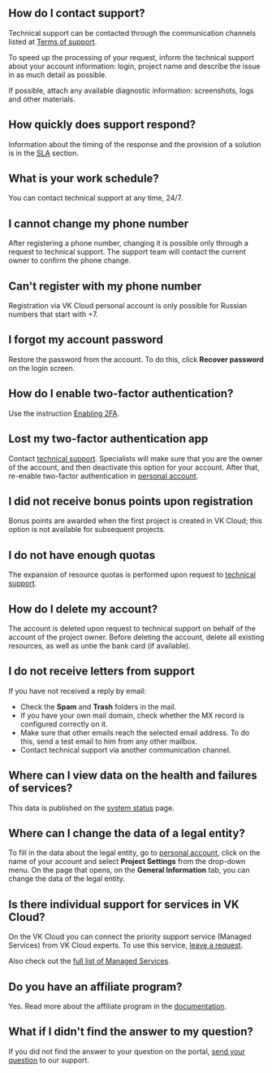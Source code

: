 ## How do I contact support?

Technical support can be contacted through the communication channels listed at [Terms of support](../support/support-info/).

<info>

To speed up the processing of your request, inform the technical support about your account information: login, project name and describe the issue in as much detail as possible.

</info>

If possible, attach any available diagnostic information: screenshots, logs and other materials.

## How quickly does support respond?

Information about the timing of the response and the provision of a solution is in the [SLA](../support/sla/) section.

## What is your work schedule?

You can contact technical support at any time, 24/7.

## I cannot change my phone number

After registering a phone number, changing it is possible only through a request to technical support. The support team will contact the current owner to confirm the phone change.

## Can't register with my phone number

Registration via VK Cloud personal account is only possible for Russian numbers that start with +7.

## I forgot my account password

Restore the password from the account. To do this, click **Recover password** on the login screen.

## How do I enable two-factor authentication?

Use the instruction [Enabling 2FA](../../../base/account/account/security/2faon).

## Lost my two-factor authentication app

Contact [technical support](/en/contacts). Specialists will make sure that you are the owner of the account, and then deactivate this option for your account. After that, re-enable two-factor authentication in [personal account](https://mcs.mail.ru/app/account/profile).

## I did not receive bonus points upon registration

Bonus points are awarded when the first project is created in VK Cloud; this option is not available for subsequent projects.

## I do not have enough quotas

The expansion of resource quotas is performed upon request to [technical support](/en/contacts).

## How do I delete my account?

The account is deleted upon request to technical support on behalf of the account of the project owner. Before deleting the account, delete all existing resources, as well as untie the bank card (if available).

## I do not receive letters from support

If you have not received a reply by email:

- Check the **Spam** and **Trash** folders in the mail.
- If you have your own mail domain, check whether the MX record is configured correctly on it.
- Make sure that other emails reach the selected email address. To do this, send a test email to him from any other mailbox.
- Contact technical support via another communication channel.

## Where can I view data on the health and failures of services?

This data is published on the [system status](https://status.mcs.mail.ru/) page.

## Where can I change the data of a legal entity?

To fill in the data about the legal entity, go to [personal account](https://mcs.mail.ru/app/account/profile), click on the name of your account and select **Project Settings** from the drop-down menu. On the page that opens, on the **General Information** tab, you can change the data of the legal entity.

## Is there individual support for services in VK Cloud?

On the VK Cloud you can connect the priority support service (Managed Services) from VK Cloud experts. To use this service, [leave a request](https://mcs.mail.ru/managed-services/).

Also check out the [full list of Managed Services](/en/additionals/start/support/support-info#individual_support).

## Do you have an affiliate program?

Yes. Read more about the affiliate program in the [documentation](../../start/partners).

## What if I didn't find the answer to my question?

If you did not find the answer to your question on the portal, [send your question](/en/contacts) to our support.
